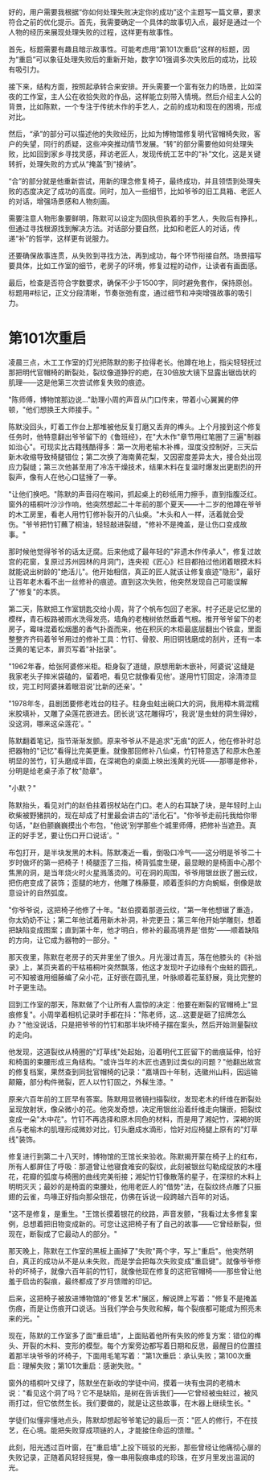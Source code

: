<ReasoningChainRenderer>
好的，用户需要我根据“你如何处理失败决定你的成功”这个主题写一篇文章，要求符合之前的优化提示。首先，我需要确定一个具体的故事切入点，最好是通过一个人物的经历来展现处理失败的过程，这样更有故事性。

首先，标题需要有趣且暗示故事性。可能考虑用“第101次重启”这样的标题，因为“重启”可以象征处理失败后的重新开始，数字101强调多次失败后的成功，比较有吸引力。

接下来，结构方面，按照起承转合来安排。开头需要一个富有张力的场景，比如深夜的工作室，主人公在收拾失败的作品，这样能立刻带入情境。然后介绍主人公的背景，比如陈默，一个专注于传统木作的手艺人，之前的成功和现在的困境，形成对比。

然后，“承”的部分可以描述他的失败经历，比如为博物馆修复明代官帽椅失败，客户的失望，同行的质疑，这些冲突推动情节发展。“转”的部分需要他如何处理失败，比如回到家乡寻找灵感，拜访老匠人，发现传统工艺中的“补”文化，这是关键转折，处理失败的方式从“掩盖”到“接纳”。

“合”的部分就是他重新尝试，用新的理念修复椅子，最终成功，并且领悟到处理失败的态度决定了成功的高度。同时，加入一些细节，比如爷爷的旧工具箱、老匠人的对话，增强场景感和人物刻画。

需要注意人物形象要鲜明，陈默可以设定为固执但执着的手艺人，失败后有挣扎，但通过寻找根源找到解决方法。对话部分要自然，比如和老匠人的对话，传递“补”的哲学，这样更有说服力。

还要确保故事连贯，从失败到寻找方法，再到成功，每个环节衔接自然。场景描写要具体，比如工作室的细节，老房子的环境，修复过程的动作，让读者有画面感。

最后，检查是否符合字数要求，确保不少于1500字，同时避免套作，保持原创。标题用#标记，正文分段清晰，节奏张弛有度，通过细节和冲突增强故事的吸引力。

</ReasoningChainRenderer>



# 第101次重启

凌晨三点，木工工作室的灯光把陈默的影子拉得老长。他蹲在地上，指尖轻轻抚过那把明代官帽椅的断裂处，裂纹像道狰狞的疤，在30倍放大镜下显露出锯齿状的肌理——这是他第三次尝试修复失败的痕迹。

"陈师傅，博物馆那边说..."助理小周的声音从门口传来，带着小心翼翼的停顿，"他们想换王大师接手。"

陈默没回头，盯着工作台上那堆被他反复打磨又丢弃的榫头。上个月接到这个修复任务时，他特意翻出爷爷留下的《鲁班经》，在"大木作"章节用红笔圈了三遍"制器如治心"。可现实比古籍残酷得多：第一次用老榆木补榫，湿度没控制好，三天后新木收缩导致椅腿错位；第二次换了海南黄花梨，又因密度差异太大，接合处出现应力裂缝；第三次他甚至用了冷冻干燥技术，结果木料在复温时爆发出更剧烈的开裂声，像有人在他心口猛捶了一拳。

"让他们换吧。"陈默的声音闷在喉间，抓起桌上的砂纸用力擦手，直到指腹泛红。窗外的梧桐叶沙沙作响，他突然想起二十年前的那个夏天——十二岁的他蹲在爷爷的木工房里，看老人用竹钉修补裂开的八仙桌。"木头和人一样，活着就会受伤。"爷爷把竹钉蘸了桐油，轻轻敲进裂缝，"修补不是掩盖，是让伤口变成故事。"

那时候他觉得爷爷的话太迂腐。后来他成了最年轻的"非遗木作传承人"，修复过故宫的花窗，复原过苏州园林的月洞门，连央视《匠心》栏目都拍过他闭着眼摸木料就能说出树龄的"绝活儿"。他开始相信，真正的匠人就该让修复痕迹"隐形"，最好让百年老木看不出一丝修补的痕迹。直到这次失败，他突然发现自己可能误解了"修复"的本质。

第二天，陈默把工作室钥匙交给小周，背了个帆布包回了老家。村子还是记忆里的模样，青石板路被雨水洗得发亮，墙角的老槐树依然垂着气根。推开爷爷留下的老房子，霉味混着松烟墨的香气扑面而来，他在积灰的木柜最底层翻出个铁盒，里面整整齐齐码着爷爷用过的修补工具：竹钉、骨胶、用旧铜钱磨成的刮片，还有一本泛黄的笔记本，扉页写着"补拙录"。

"1962年春，给张阿婆修米柜。柜身裂了道缝，原想用新木嵌补，阿婆说'这缝是我家老头子摔米袋磕的，留着吧，看见它就像看见他'。遂用竹钉固定，涂清漆显纹，完工时阿婆抹着眼泪说'比新的还亲'。"

"1978年冬，县剧团要修老戏台的柱子。柱身虫蛀出碗口大的洞，我用樟木屑混糯米胶填补，又雕了朵莲花嵌进去。团长说'这花雕得巧'，我说'是虫蛀的洞生得妙，没这洞，哪来这朵莲花'。"

陈默翻着笔记，指节渐渐发颤。原来爷爷从不是追求"无痕"的匠人，他在修补时总把器物的"记忆"看得比完美更重。就像那回修补八仙桌，竹钉特意选了和原木色差明显的苦竹，钉头磨成半圆，在深褐色的桌面上映出浅黄的光斑——那哪是修补，分明是给老桌子添了枚"勋章"。

"小默？"

陈默抬头，看见对门的赵伯拄着拐杖站在门口。老人的右耳缺了块，是年轻时上山砍柴被野猪拱的，现在却成了村里最会讲古的"活化石"。"你爷爷走前托我给你带句话，"赵伯颤巍巍摸出个布包，"他说'别学那些个城里师傅，把修补当遮丑。真正的好手艺，要让伤口开口说话'。"

布包打开，是半块发黑的木料。陈默凑近一看，倒吸口冷气——这分明是爷爷二十岁时做坏的第一把椅子！椅腿歪了三指，椅背弧度生硬，最显眼的是椅面中心那个焦黑的洞，是当年烧火时火星溅落烫的。可在洞的周围，爷爷用银丝嵌了圈云纹，把伤疤变成了装饰；歪腿的地方，他雕了株藤蔓，顺着歪斜的方向蜿蜒，倒像是故意设计的自然弧度。

"你爷爷说，这把椅子他修了十年。"赵伯摸着那道云纹，"第一年他想锯了重造，你太奶奶不让；第二年他试着用新木补洞，补完更丑；第三年他开始学雕刻，想着把缺陷变成图案；直到第十年，他才明白，修补的最高境界是'借势'——顺着缺陷的方向，让它成为器物的一部分。"

那天夜里，陈默在老房子的天井里坐了很久。月光漫过青瓦，落在他膝头的《补拙录》上，某页夹着的干枯梧桐叶突然飘落，他这才发现叶子边缘有个虫蛀的圆孔，可不知被谁用细藤编了朵小花，正好嵌在圆孔里，叶脉顺着花茎舒展，竟比完整的叶子更生动。

回到工作室的那天，陈默做了个让所有人震惊的决定：他要在断裂的官帽椅上"显痕修复"。小周举着相机记录时手都在抖："陈老师，这...这要是砸了招牌怎么办？"他没说话，只是把爷爷的竹钉和那半块坏椅子摆在案头，然后开始测量裂纹的走向。

他发现，这道裂纹从椅圈的"灯草线"处起始，沿着明代工匠留下的凿痕延伸，恰好和椅面的束腰形成三角结构。"或许当年的木匠也遇到过类似的问题？"他翻出故宫的修复档案，果然查到同批官帽椅的记录："嘉靖四十年制，选徽州山料，因运输颠簸，部分构件微裂，匠人以竹钉固之，外髹生漆。"

原来六百年前的工匠早有答案。陈默用显微镜扫描裂纹，发现老木的纤维在断裂处呈现放射状，像朵微小的花。他突发奇想，决定用银丝沿着纤维走向镶嵌，把裂纹变成一朵"木中花"。竹钉不再选择和原木同色的材料，而是用了湘妃竹，深褐的斑点与老榆木的肌理形成微妙对比，钉头磨成水滴形，恰好对应椅腿上原有的"灯草线"装饰。

修复进行到第二十八天时，博物馆的王馆长来验收。陈默揭开蒙在椅子上的红布，所有人都屏住了呼吸：那道曾让他寝食难安的裂纹，此刻被银丝勾勒成绽放的木槿花，花瓣的弧度与椅圈的曲线完美衔接；湘妃竹钉像散落的星子，在深棕的木料上明明灭灭；最妙的是椅面的束腰处，他用老匠人的"借势"法，在裂纹终点雕了只振翅的云雀，鸟喙正好指向那朵银花，仿佛在诉说一段跨越六百年的对话。

"这不是修复，是重生。"王馆长摸着银花的纹路，声音发颤，"我看过太多修复案例，总想着把旧物变成新的。可您让这把椅子有了自己的故事——它曾经断裂，但现在，断裂成了它最动人的部分。"

那天晚上，陈默在工作室的黑板上画掉了"失败"两个字，写上"重启"。他突然明白，真正的成功从不是从未失败，而是学会把每次失败变成"重启键"。就像爷爷修补的坏椅子，就像六百年前的竹钉，就像他现在修复的这把官帽椅——那些曾让他羞于启齿的裂痕，最终都成了岁月馈赠的印记。

后来，这把椅子被放进博物馆的"修复艺术"展区，解说牌上写着："修复不是掩盖伤痕，而是让伤痕开口说话。当我们学会与失败和解，每个裂痕都可能成为照亮未来的光。"

现在，陈默的工作室多了面"重启墙"，上面贴着他所有失败的修复方案：错位的榫头、开裂的木料、变形的模型。每个方案旁边都写着日期和反思，最醒目的位置挂着那半块爷爷的坏椅子，下面用毛笔写着："第1次重启：承认失败；第100次重启：理解失败；第101次重启：感谢失败。"

窗外的梧桐叶又绿了，陈默坐在新收的学徒中间，摸着一块有虫洞的老楠木说："看见这个洞了吗？它不是缺陷，是树在告诉我们——它曾经被虫蛀过，被风雨打过，但它依然生长。我们要做的，就是让这些故事，在木器上继续生长。"

学徒们似懂非懂地点头，陈默却想起爷爷笔记的最后一页："匠人的修行，不在技艺，在心境。能把失败穿成项链的人，才能接住命运的馈赠。"

此刻，阳光透过百叶窗，在"重启墙"上投下斑驳的光影，那些曾经让他痛彻心扉的失败记录，正随着风轻轻摇晃，像一串用裂痕串成的珍珠，在岁月里发出温润的光。
